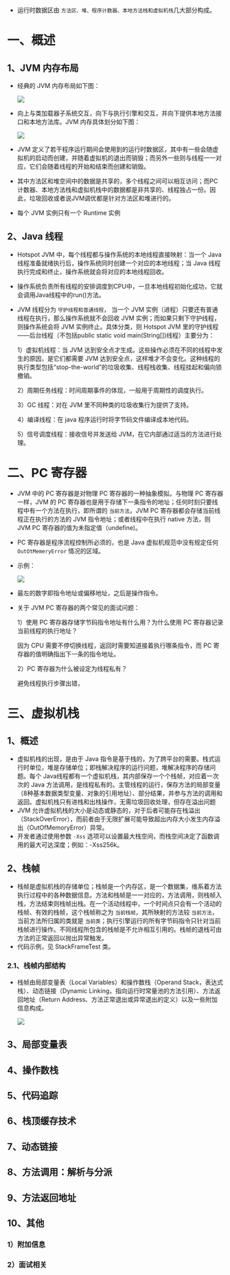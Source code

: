 - 运行时数据区由 `方法区、堆、程序计数器、本地方法栈和虚拟机栈`几大部分构成。

# 一、概述

## 1、JVM 内存布局

- 经典的 JVM 内存布局如下图：

    <img src="./imgs/02.jpg">

- 向上与类加载器子系统交互，向下与执行引擎和交互，并向下提供本地方法接口和本地方法库。JVM 内存具体划分如下图：

    <img src="./imgs/03.jpg">

- JVM 定义了若干程序运行期间会使用到的运行时数据区，其中有一些会随虚拟机的启动而创建，并随着虚拟机的退出而销毁；而另外一些则与线程一一对应，它们会随着线程的开始和结束而创建和销毁。
- 其中方法区和堆空间中的数据是共享的，多个线程之间可以相互访问；而PC计数器、本地方法栈和虚拟机栈中的数据都是非共享的、线程独占一份。因此，垃圾回收或者说JVM调优都是针对方法区和堆进行的。
- 每个 JVM 实例只有一个 Runtime 实例

## 2、Java 线程

- Hotspot JVM 中，每个线程都与操作系统的本地线程直接映射：当一个 Java 线程准备就绪执行后，操作系统同时创建一个对应的本地线程；当 Java 线程执行完成和终止，操作系统就会将对应的本地线程回收。
- 操作系统负责所有线程的安排调度到CPU中，一旦本地线程初始化成功，它就会调用Java线程中的run()方法。
- JVM 线程分为 `守护线程和普通线程`， 当一个 JVM 实例（进程）只要还有普通线程在执行，那么操作系统就不会回收 JVM 实例；而如果只剩下守护线程，则操作系统会将 JVM 实例终止。具体分类，则 Hotspot JVM 里的守护线程——后台线程（不包括public static void main(String[])线程）主要分为：

    1）虚拟机线程：当 JVM 达到安全点才生成。这些操作必须在不同的线程中发生的原因，是它们都需要 JVM 达到安全点，这样堆才不会变化。这种线程的执行类型包括“stop-the-world”的垃圾收集、线程栈收集、线程挂起和偏向锁撤销。

    2）周期任务线程：时间周期事件的体现，一般用于周期性的调度执行。

    3）GC 线程：对在 JVM 里不同种类的垃圾收集行为提供了支持。

    4）编译线程：在 java 程序运行时将字节码文件编译成本地代码。

    5）信号调度线程：接收信号并发送给 JVM，在它内部通过适当的方法进行处理。

# 二、PC 寄存器

- JVM 中的 PC 寄存器是对物理 PC 寄存器的一种抽象模拟。与物理 PC 寄存器一样，JVM 的 PC 寄存器也是用于存储下一条指令的地址；任何时刻只要线程中有一个方法在执行，即所谓的 `当前方法`，JVM PC 寄存器都会存储当前线程正在执行的方法的 JVM 指令地址；或者线程中在执行 native 方法，则 JVM PC 寄存器的值为未指定值（undefine)。
- PC 寄存器是程序流程控制所必须的，也是 Java 虚拟机规范中没有规定任何 `OutOtMemeryError` 情况的区域。

- 示例：

    <img src="./imgs/04.jpg">

- 最左的数字即指令地址或偏移地址，之后是操作指令。
- 关于 JVM PC 寄存器的两个常见的面试问题：

    1）使用 PC 寄存器存储字节码指令地址有什么用？为什么使用 PC 寄存器记录当前线程的执行地址？
    
     因为 CPU 需要不停切换线程，返回时需要知道接着执行哪条指令，而 PC 寄存器的值明确指出下一条的指令地址。

    2）PC 寄存器为什么被设定为线程私有？

    避免线程执行步骤出错，

# 三、虚拟机栈

## 1、概述

- 虚拟机栈的出现，是由于 Java 指令是基于栈的，为了跨平台的需要。栈式运行时单位，堆是存储单位；即栈解决程序的运行问题，堆解决程序的存储问题。每个 Java线程都有一个虚拟机栈，其内部保存一个个栈帧，对应着一次次的 Java 方法调用，是线程私有的。主管线程的运行，保存方法的局部变量（8种基本数据类型变量、对象的引用地址）、部分结果，并参与方法的调用和返回。虚拟机栈只有进栈和出栈操作，无需垃圾回收处理，但存在溢出问题
- JVM 允许虚拟机栈的大小是动态或静态的，对于后者可能存在栈溢出（StackOverError），而前者由于无限扩展可能导致超出内存大小发生内存溢出（OutOfMemoryError）异常。
- 开发者通过使用参数 `-Xss` 选项可以设置最大栈空间，而栈空间决定了函数调用的最大可达深度；例如：-Xss256k。

## 2、栈帧

- 栈帧是虚拟机栈的存储单位；栈帧是一个内存区，是一个数据集，维系着方法执行过程中的各种数据信息。方法和栈帧是一一对应的，方法调用，则栈帧入栈，方法结束则栈帧出栈。在一个活动线程中，一个时间点只会有一个活动的栈帧、有效的栈帧，这个栈帧称之为 `当前栈帧`，其所映射的方法较 `当前方法`，当前方法所归属的类就是 `当前类`；执行引擎运行的所有字节码指令只针对当前栈帧进行操作。不同线程所包含的栈帧是不允许相互引用的。栈帧的退栈可由方法的正常返回以抛出异常触发。
- 代码示例，见 StackFrameTest 类。

### 2.1、栈帧内部结构

- 栈帧由局部变量表（Local Variables）和操作数栈（Operand Stack，表达式栈）、动态链接（Dynamic Linking，指向运行时常量池的方法引用）、方法返回地址（Return Address、方法正常退出或异常退出的定义）以及一些附加信息构成。

    <img src="./imgs/05.jpg">


## 3、局部变量表

## 4、操作数栈

## 5、代码追踪

## 6、栈顶缓存技术

## 7、动态链接

## 8、方法调用：解析与分派

## 9、方法返回地址

## 10、其他

### 1）附加信息

### 2）面试相关
